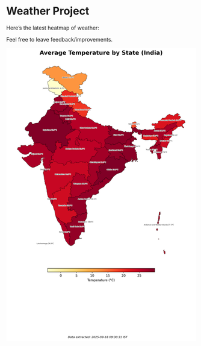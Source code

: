 # Weather Project

Here’s the latest heatmap of weather:

Feel free to leave feedback/improvements.

![India Heatmap](docs/assets/india_heatmap.png?v=CB83E2)
